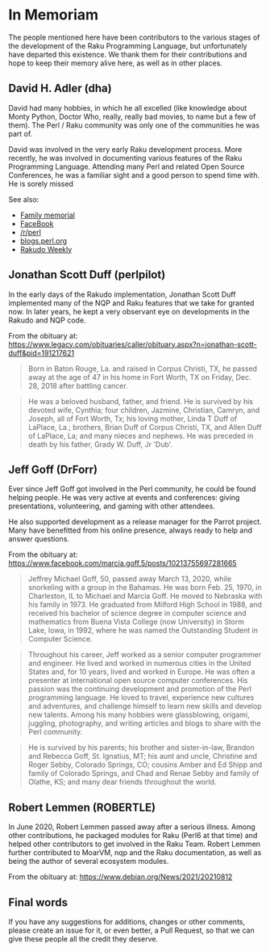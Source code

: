 # In Memoriam

The people mentioned here have been contributors to the various stages of
the development of the Raku Programming Language, but unfortunately have
departed this existence.  We thank them for their contributions and hope
to keep their memory alive here, as well as in other places.

David H. Adler (dha)
--------------------
David had many hobbies, in which he all excelled (like knowledge about Monty
Python, Doctor Who, really, really bad movies, to name but a few of them).
The Perl / Raku community was only one of the communities he was part of.

David was involved in the very early Raku development process. More recently,
he was involved in documenting various features of the Raku Programming
Language.  Attending many Perl and related Open Source Conferences, he was
a familiar sight and a good person to spend time with. He is sorely missed

See also:
- [Family memorial](https://www.dignitymemorial.com/obituaries/forest-hills-ny/david-adler-10451028)
- [FaceBook](https://www.facebook.com/ginarsnape/posts/10227412275758366)
- [/r/perl](https://www.reddit.com/r/perl/comments/qvxdun/dha_rip/)
- [blogs.perl.org](http://blogs.perl.org/users/damian_conway/2021/11/vale-david.html)
- [Rakudo Weekly](https://rakudoweekly.blog/2021/11/23/2021-47-david-h-adler-rip/)

Jonathan Scott Duff (perlpilot)
-------------------------------
In the early days of the Rakudo implementation, Jonathan Scott Duff
implemented many of the NQP and Raku features that we take for granted
now.  In later years, he kept a very observant eye on developments in
the Rakudo and NQP code.

From the obituary at: https://www.legacy.com/obituaries/caller/obituary.aspx?n=jonathan-scott-duff&pid=191217621

> Born in Baton Rouge, La. and raised in Corpus Christi, TX, he passed away at the age of 47 in his home in Fort Worth, TX on Friday, Dec. 28, 2018 after battling cancer.

> He was a beloved husband, father, and friend. He is survived by his devoted wife, Cynthia; four children, Jazmine, Christian, Camryn, and Joseph, all of Fort Worth, Tx; his loving mother, Linda T Duff of LaPlace, La.; brothers, Brian Duff of Corpus Christi, TX, and Allen Duff of LaPlace, La; and many nieces and nephews. He was preceded in death by his father, Grady W. Duff, Jr 'Dub'.

Jeff Goff (DrForr)
------------------
Ever since Jeff Goff got involved in the Perl community, he could be
found helping people. He was very active at events and conferences:
giving presentations, volunteering, and gaming with other attendees.

He also supported development as a release manager for the Parrot project.
Many have benefitted from his online presence, always ready to
help and answer questions.

From the obituary at: https://www.facebook.com/marcia.goff.5/posts/10213755697281665

> Jeffrey Michael Goff, 50, passed away March 13, 2020, while snorkeling with a group in the Bahamas. He was born Feb. 25, 1970, in Charleston, IL to Michael and Marcia Goff. He moved to Nebraska with his family in 1973. He graduated from Milford High School in 1988, and received his bachelor of science degree in computer science and mathematics from Buena Vista College (now University) in Storm Lake, Iowa, in 1992, where he was named the Outstanding Student in Computer Science.

> Throughout his career, Jeff worked as a senior computer programmer and engineer. He lived and worked in numerous cities in the United States and, for 10 years, lived and worked in Europe. He was often a presenter at international open source computer conferences. His passion was the continuing development and promotion of the Perl programming language. He loved to travel, experience new cultures and adventures, and challenge himself to learn new skills and develop new talents. Among his many hobbies were glassblowing, origami, juggling, photography, and writing articles and blogs to share with the Perl community.

> He is survived by his parents; his brother and sister-in-law, Brandon and Rebecca Goff, St. Ignatius, MT; his aunt and uncle, Christine and Roger Sebby, Colorado Springs, CO; cousins Amber and Ed Shipp and family of Colorado Springs, and Chad and Renae Sebby and family of Olathe, KS; and many dear friends throughout the world.

Robert Lemmen (ROBERTLE)
------------------------
In June 2020, Robert Lemmen passed away after a serious illness.  Among other contributions, he packaged modules for Raku (Perl6 at that time) and helped other contributors to get involved in the Raku Team.  Robert Lemmen further contributed to MoarVM, nqp and the Raku documentation, as well as being the author of several ecosystem modules.

From the obituary at: https://www.debian.org/News/2021/20210812

Final words
-----------
If you have any suggestions for additions, changes or other comments,
please create an issue for it, or even better, a Pull Request, so that
we can give these people all the credit they deserve.
